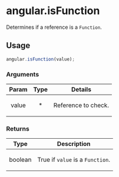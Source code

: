



# angular.isFunction








Determines if a reference is a `Function`.







  

## Usage
```js
angular.isFunction(value);
```





### Arguments

| Param | Type | Details |
| :--: | :--: | :--: |
| value | * | <p>Reference to check.</p>  |

### Returns

| Type | Description |
| :--: | :--: |
| boolean | <p>True if <code>value</code> is a <code>Function</code>.</p>  |








